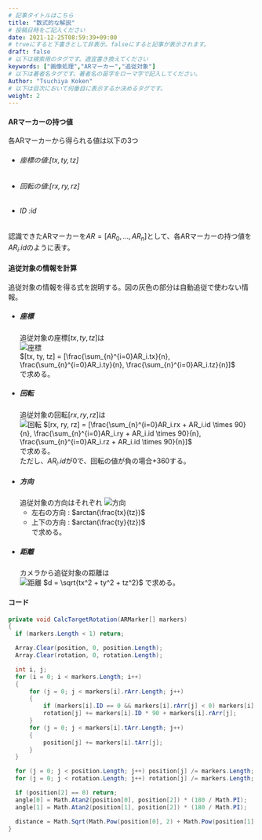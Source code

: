 ```yaml
---
# 記事タイトルはこちら
title: "数式的な解説"
# 投稿日時をご記入ください
date: 2021-12-25T08:59:39+09:00
# trueにすると下書きとして非表示。falseにすると記事が表示されます。
draft: false
# 以下は検索用のタグです。適宜書き換えてください
keywords: ["画像処理","ARマーカー","追従対象"]
# 以下は著者名タグです。著者名の苗字をローマ字で記入してください。
Author: "Tsuchiya Koken"
# 以下は目次において何番目に表示するか決めるタグです。
weight: 2
---
```

<script type="text/javascript" async
  src="https://cdnjs.cloudflare.com/ajax/libs/mathjax/2.7.1/MathJax.js?config=TeX-AMS-MML_HTMLorMML">
  MathJax.Hub.Config({
  tex2jax: {
    inlineMath: [['$','$'], ['\\(','\\)']],
    displayMath: [['$$','$$'], ['\\[','\\]']],
    processEscapes: true,
    processEnvironments: true,
    skipTags: ['script', 'noscript', 'style', 'textarea', 'pre'],
    TeX: { equationNumbers: { autoNumber: "AMS" },
         extensions: ["AMSmath.js", "AMSsymbols.js"] }
  }
  });
  MathJax.Hub.Queue(function() {
    // Fix <code> tags after MathJax finishes running. This is a
    // hack to overcome a shortcoming of Markdown. Discussion at
    // https://github.com/mojombo/jekyll/issues/199
    var all = MathJax.Hub.getAllJax(), i;
    for(i = 0; i < all.length; i += 1) {
        all[i].SourceElement().parentNode.className += ' has-jax';
    }
  });

  MathJax.Hub.Config({
  // Autonumbering by mathjax
  TeX: { equationNumbers: { autoNumber: "AMS" } }
  });
</script> 

#### ARマーカーの持つ値
各ARマーカーから得られる値は以下の3つ<br>
- ###### 座標の値:$[tx, ty, tz]$
- ###### 回転の値:$[rx, ry, rz]$
- ###### ID      :$id$<br>

認識できたARマーカーを$AR = [AR_0, \ldots , AR_n]$として、各ARマーカーの持つ値を$AR_i.id$のように表す。<br>
#### 追従対象の情報を計算
追従対象の情報を得る式を説明する。図の灰色の部分は自動追従で使わない情報。
- ##### 座標
  追従対象の座標$[tx,ty,tz]$は<br>
![座標](/images/OpenCV/Recognition/Description/RecoDesc01.jpg "座標")  
  $[tx, ty, tz] = [\frac{\sum_{n}^{i=0}AR_i.tx}{n},
                   \frac{\sum_{n}^{i=0}AR_i.ty}{n},
                   \frac{\sum_{n}^{i=0}AR_i.tz}{n}]$<br>
  で求める。<br>
- ##### 回転
  追従対象の回転$[rx,ry,rz]$は<br>
![回転](/images/OpenCV/Recognition/Description/RecoDesc02.jpg "回転")
  $[rx, ry, rz] = [\frac{\sum_{n}^{i=0}AR_i.rx + AR_i.id \times 90}{n},
                   \frac{\sum_{n}^{i=0}AR_i.ry + AR_i.id \times 90}{n},
                   \frac{\sum_{n}^{i=0}AR_i.rz + AR_i.id \times 90}{n}]$<br>
    で求める。<br>
    ただし、$AR_i.id$が$0$で、回転の値が負の場合$+360$する。
- ##### 方向
  追従対象の方向はそれぞれ
![方向](/images/OpenCV/Recognition/Description/RecoDesc03.jpg "方向")
  - 左右の方向 : $arctan(\frac{tx}{tz})$
  - 上下の方向 : $arctan(\frac{ty}{tz})$  
  で求める。
- ##### 距離
  カメラから追従対象の距離は<br>
![距離](/images/OpenCV/Recognition/Description/RecoDesc04.jpg "距離")
  $d = \sqrt{tx^2 + ty^2 + tz^2}$
  で求める。

#### コード
```C#
private void CalcTargetRotation(ARMarker[] markers)
{
  if (markers.Length < 1) return;

  Array.Clear(position, 0, position.Length);
  Array.Clear(rotation, 0, rotation.Length);

  int i, j;
  for (i = 0; i < markers.Length; i++)
  {
      for (j = 0; j < markers[i].rArr.Length; j++)
      {
          if (markers[i].ID == 0 && markers[i].rArr[j] < 0) markers[i].rArr[j] += 360;
          rotation[j] += markers[i].ID * 90 + markers[i].rArr[j];
      }
      for (j = 0; j < markers[i].tArr.Length; j++)
      {
          position[j] += markers[i].tArr[j];
      }
  }

  for (j = 0; j < position.Length; j++) position[j] /= markers.Length;
  for (j = 0; j < rotation.Length; j++) rotation[j] /= markers.Length;

  if (position[2] == 0) return;
  angle[0] = Math.Atan2(position[0], position[2]) * (180 / Math.PI);
  angle[1] = Math.Atan2(position[1], position[2]) * (180 / Math.PI);

  distance = Math.Sqrt(Math.Pow(position[0], 2) + Math.Pow(position[1], 2) + Math.Pow(position[2], 2));
}
```